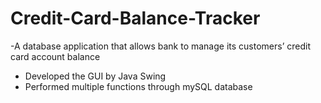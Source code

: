# Credit-Card-Balance-Tracker

-A database application that allows bank to manage its customers’ credit card account balance
- Developed the GUI by Java Swing
- Performed multiple functions through mySQL database
